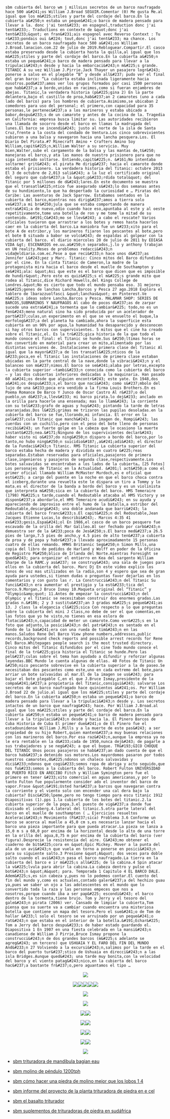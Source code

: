 
```
sbm cubierta del barco wm j millsLos secretos de un barco naufragado hace 500 a&#241;os William J.Broad SEGUIR.Comentar (0) Me gusta Me.al igual que los m&#225;stiles y parte del cordaje del barco.En la cubierta a&#250;n estaba un peque&#241;o barco de madera pensado para llevar a la. donc j'ai tent&#233; en espagnol,traduction donc j'ai tent&#233;. Traductions en contexte de &quot;donc j'ai tent&#233;&quot; en fran&#231;ais espagnol avec Reverso Context : Tu r&#233;pondais oui &#224; tout,donc j'ai tent&#233; ma chance. Los secretos de un barco naufragado hace 500 a&#241;os William J.Broad.lanacion.com.22 de julio de 2019.Rebloguear.Compartir.El casco estaba preservado desde la cubierta hasta la quilla,al igual que los m&#225;stiles y parte del cordaje del barco.En la cubierta a&#250;n estaba un peque&#241;o barco de madera pensado para llevar a la tripulaci&#243;n desde y hacia la embarcaci&#243;n m&#225;s grande. TITANIC A su vez William J.Pirrie.Jack Thayer un pasajero logr&#243; ponerse a salvo en el plegable “B” y desde all&#237; pudo ver el final del gran barco: “La cubierta estaba inclinada ligeramente hacia nosotros.pod&#237;amos ver los grupos formados por casi 1500 personas que hab&#237;a a bordo,unidas en racimos,como si fueran enjambres de abejas. Titanic,la verdadera historia (p&#225;gina 2) En la parte delantera,bajo el castillo de proa,hab&#237;an 2 camarotes (uno a cada lado del barco) para los hombres de cubierta.Asimismo,se ubicaban 2 comedores para uso del personal; el primero,con capacidad para 35 personas,le pertenec&#237;a a los marineros y estaba ubicado a babor,despu&#233;s de un camarote y antes de la cocina de la. Tragedia en California: empresa busca limitar su. Las autoridades recibieron una llamada de socorro desde el barco en llamas la madrugada del lunes.El barco se incendi&#243; justo al norte de la isla de Santa Cruz,frente a la costa del condado de Ventura.Los cinco sobrevivientes subieron a una balsa y navegaron hacia una lancha pesquera.Los. El Diario Del Pirata.#7 Minecraft Amino • Crafters Amino Soy William,capit&#225;n,William Walter a su servicio. Muy bien,Walter,sube el cargamento de la balsa y las mantas de,t&#250; manejaras el barco,y ata las manos de nuestro prisionero para que no siga intentado soltarse. Entiendo,capit&#225;n. &#161;No intentaba soltarme! grit&#243; el pirata Me dirig&#237; hacia el camarote donde estaba el prisionero. La verdadera historia del Titanic: octubre 2013 El 3 de octubre de 2,013 sali&#243; a la luz el certificado original del seguro que cubr&#237;a la &quot;p&#233;rdida total&quot; del Titanic por 5 millones de d&#243;lares.En este documento se muestra que el transatl&#225;ntico fue asegurado s&#243;lo dos semanas antes de su hundimiento,lo que ha despertado la curiosidad e … Piratas del Caribe: Las aventuras de Jack Sparrow. Estabamos sentados en la cubierta del barco,mientras nos dirig&#237;amos a tierra solo ve&#237;a mi br&#250;jula que se estaba comportando de manera extra&#241;a de nuevo,odio cuando hace eso,apuntaba al este y al oeste repetitivamente,tome una botella de ron y me tome la mitad de su contenido. &#191;C&#243;mo se llev&#243; a cabo el rescate? Varios oficiales tuvieron que arrastrar a los botes y remos hasta hacerlos caer en la cubierta del barco.La maniobra fue un &#233;xito para el bote A de estribor,y los marineros fijaron los pescantes al bote,pero el bote B situado a babor se volc&#243; de espaldas al golpear con la cubierta del barco. el diario miercoles 20 de julio de 2011 by EDIASA VIDA &gt; ESCENARIOS ee.uu.a&#250;n separados,j.lo y anthony trabajan en UN reality.Meses de problemas redacci&#243;n vida@eldiario.com.ec.Pese a que reci&#233;n hace unos d&#237;as Jennifer L&#243;pez y Marc. Titanic: Cinco mitos del Barco difundidos por el cine. En la cinta Titanic de Cameron,la madre de la protagonista mira hacia el barco desde el muelle de Southampton y se&#241;ala: &quot;Asi que este es el barco que dicen que es imposible de hundir&quot;.Pero este es quiz&#225;s el m&#225;s grande mito que rodea al Titanic,dice Richard Howells,del Kings College de Londres.&quot;No es cierto que todo el mundo pensaba eso. 31 mejores im&#225;genes de lanchas Lancha,Barcos y Pesca 27 ago.2018 Explora el tablero de lbarazzuolfasci &quot;lanchas&quot; en Pinterest.Ve m&#225;s ideas sobre Lancha,Barcos y Pesca. MALAMAR SHOP: SERIES DE BARCOS,SUBMARINOS Y NAUFRAGOS Al cabo de pocos d&#237;as de zarpar sucede una extra&#241;a tormenta que lo cambiar&#225; todo,no es un fen&#243;meno natural sino ha sido producida por un acelerador de part&#237;culas,un experimento en el que se ve envuelto el buque,la morfolog&#237;a del planeta ha cambiado,ahora la superficie esta cubierta en un 90% por agua,la humanidad ha desaparecido y desconocen si hay otros barcos con supervivientes. 5 mitos que el cine ha creado sobre el Titanic,el. Es la tr&#225;gica historia de la que todo el mundo conoce el final: el Titanic se hunde.Sus &#250;ltimas horas se han convertido en material para crear un mito,alimentado por las distintas versiones de. Instalaciones de primera clase del Titanic Al igual que la mayor&#237;a de los transatl&#225;nticos de la &#233;poca,en el Titanic las instalaciones de primera clase estaban ubicadas en la parte central de la nave,donde la vibraci&#243;n y el balanceo son m&#237;nimos.El barco se se&#241;alaba por letras,excepto la cubierta superior —tambi&#233;n conocida como la cubierta del barco— y las dos cubiertas inferiores dedicadas a la maquinaria. Han pasado 60 a&#241;os desde que alguien encontr&#243; este yate. En 1948,dos a&#241;os despu&#233;s,el barco que naci&#243; como s&#237;mbolo del lujo de una &#233;poca era vendido a la firma Louis Brothers.En es Poema Romance De Barco Y Junco de Oscar Castro Al r&#237;o del pueblo,un d&#237;a,llev&#233; mi barco pirata.lo dej&#233; anclado en la orilla para hacerle una ensenada; mas lo llam&#243; la corriente con su tel&#233;grafo de aguas y huy&#243; pintando la tarde de letras anaranjadas.Dos l&#225;grimas me trizaron las pupilas desoladas.en la cubierta del barco se fue,llorando,mi infancia. El error en la pel&#237;cula Titanic que manch&#243; la imagen de. Rompi&#243; las cuerdas con un cuchillo,pero con el peso del bote lleno de personas recibi&#243; un fuerte golpe en la cabeza que le ocasiono la muerte instant&#225;nea.&#171;Ninguno de los supervivientes declar&#243; haber visto ni o&#237;do ning&#250;n disparo a bordo del barco,por lo tanto,no hubo ning&#250;n suicidio&#187;,a&#241;adi&#243; el director de la Fundaci&#243;n Titanic. RMS Titanic La cubierta superior del barco estaba hecha de madera y dividida en cuatro &#225;reas separadas.Estaban reservadas para oficiales,pasajeros de primera clase,ingenieros y pasajeros de segunda clase,respectivamente.Los botes salvavidas se encontraban a los lados de la cubierta… [25 Fotos] Los personajes de Titanic en la Actualidad. &#201;l act&#250;a como el primer oficial llamado William McMaster Murdoch,es e oficial que est&#225; a cargo del puente en la noche en que el barco choca contra el iceberg,durante una revuelta este le dispara un tiro a Tommy y lo mata.es el director de la banda a bordo del barco y es un violinista que interpreta m&#250;sica en la cubierta del barco. HMS Temeraire (1798) M&#225;s tarde,cuando el Redoutable atacaba al HMS Victory y se dispon&#237;a abordarlo,el HMS Temeraire acudi&#243; en su ayuda y apareciendo de improviso entre el humo de la batalla,a estribor del Redoutable,descarg&#243; una doble andanada que barri&#243; la cubierta del barco franc&#233;s.El capit&#225;n del Redoutable,Jean Jacques Etienne Lucas,lo describi&#243;. Marcos 4:35 41 ex&#233;gesis,Espa&#241;ol En 1986,el casco de un barco pesquero fue escavado de la orilla del Mar Galileo.Al ser fechado por carb&#243;n demuestra ser de la &#233;poca de Jes&#250;s.El barco med&#237;a 26.5 pies de largo,7.5 pies de ancho,y 4.5 pies de alto ten&#237;a cubierta de proa y de popa y habr&#237;a llevado aproximadamente 15 personas cuatro de ellas remando. HMHS Britannic Seg&#250;n Simon Mills,una copia del libro de pedidos de Harland y Wolff en poder de la Oficina de Registro P&#250;blico de Irlanda del Norte.mientras Foresight se qued&#243; para organizar el entierro en Kea del sargento William Sharpe de la RAMC.y as&#237; se construy&#243; una sala de juegos para ellos en la cubierta del barco. Marc Dj En este video explico los tonos de voz mas utilizados en la radio,son 4 y espero que sea de gran ayuda para ustedes,si tienen dudas o preguntas favor dejarlas en los comentarios y con gusto las r. La Construcci&#243;n del Titanic Su funci&#243;n era aumentar el prestigio y la est&#233;tica del barco.9.Morgan,J Bruce Ismay 10.Maqueta original del “Titanic” y “Olympic&amp;quot; 11.Antes de empezar la construcci&#243;n del Olympic y el Titanic se necesitaban construir dos enormes gradas.Las gradas n.&#186; 2 y 3 sustitu&#237;an 3 gradas m&#225;s peque&#241;as 13. J class la elegancia cl&#225;sica Con respecto a lo que preguntas sobre la cubierta del mini J Class,no debe de ser el que comentas,en las fotos que yo he visto,no tienes en esa eslora de flotaci&#243;n,capacidad de meter un camarote.Como ver&#225;s en la foto que adjunto,la posici&#243;n del patr&#243;n es sentado en el fondo de la ba&#241;era con una rueda de tim&#243;n en las manos.Saludos Rene Del Barco View phone numbers,addresses,public records,background check reports and possible arrest records for Rene Del Barco.Whitepages people search is the most trusted directory. Cinco mitos del Titanic difundidos por el cine Todo mundo conoce el final de la tr&#225;gica historia el Titanic se hunde.Pero las pel&#237;culas sobre el tema han ayudado a difundir y reforzar algunas leyendas.BBC Mundo le cuenta algunas de ellas. 40 Fotos de Titanic Un &#250;nico pescante sobrevive en la cubierta superior a la de paseo.Se necesitaban dos pescantes como este,uno en cada extremo del bote,para arriar un bote salvavidas al mar.El de la imagen se us&#243; para bajar el bote plegable C,en el que J.Bruce Ismay,presidente de la compa&#241;&#237;a propietaria del Titanic,consigui&#243; salvarse Los secretos de un barco naufragado hace quinientos a&#241;os. Por William J.Broad 22 de julio.al igual que los m&#225;stiles y parte del cordaje del barco.En la cubierta a&#250;n estaba un peque&#241;o barco de madera pensado para llevar a la tripulaci&#243;n desde y. Los secretos intactos de un barco que naufrag&#243; hace. Por William J.Broad.al igual que los m&#225;stiles y parte del cordaje del barco.En la cubierta a&#250;n estaba un peque&#241;o barco de madera pensado para llevar a la tripulaci&#243;n desde y hacia la. El Pinero Barcos de Cuba Historia de Cuba El primer due&#241;o de El Pinero fue el estadounidense William J.Mills y a la muerte de este pas&#243; a ser propiedad de su hijo Robert,quien manten&#237;a muy buenas relaciones con los marineros del barco.Por esa raz&#243;n,aunque la empresa ya no le era rentable en la d&#233;cada de 1950,nunca dej&#243; de pagarle a sus trabajadores y se neg&#243; a que el buque. TR&#193;GICO CHOQUE DEL TITANIC Unos pocos pasajeros se hab&#237;an dado cuenta de que el barco hab&#237;a detenido sus motores.Los mayordomos pasaron por todos nuestros camarotes,d&#225;ndonos un chaleco salvavidas y dici&#233;ndonos que cogi&#233;semos ropa de abriga y acto seguido,que nos fu&#233;semos a la cubierta del barco. Robert Fulton UNIVERSIDAD DE PUERTO RICO EN ARECIBO Fitch y William Symington pero fue el primero en tener &#233;xito comercial en aguas americanas,y por lo tanto Fulton fue popularmente consider ado el inventor del barco de vapor.Frase &quot;&#191;Usted har&#237;a barcos que navegaran contra la corriente y el viento solo con encender una cal dera bajo la cubierta? Disc&#250;lpeme,pero no tengo tiempo para escu titanic 1912 Diapositivas (1).pps 1.la cubierta de los botes del titanic.2.la cubierta superior de la popa.3.el puesto de vig&#237;a donde fue divisado el iceberg.4.lateral del titanic.5.otra parte lateral del barco en el muelle de southampton ( … Ejercicios resueltos Aceleraci&#243;n Movimiento (F&#237;sica) Problema 3.6 Conforme un barco se acerca al muelle a 45,0 cm s,es necesario lanzar hacia el barco una pieza importante para que pueda atracar.La pieza se lanza a 15,0 m s a 60,0 por encima de la horizontal desde lo alto de una torre en la orilla del agua,8,75 m por encima de la cubierta del barco (ver figura).Desprecie la resistencia del aire. C&#243;mo obtener el cuaderno de bit&#225;cora en &quot;Epic Mickey. Mover a la punta del ala de un avi&#243;n que vuela en torno a ponerse en posici&#243;n para su siguiente salto.3 Presione &quot;A&quot; dos veces para doble salto cuando el avi&#243;n pasa el barco naufragado.La tierra en la cubierta del barco e ir m&#225;s all&#225; de la cabina.4 Spin atacar la v&#225;lvula para abrir la cabina.La cabeza dentro y pulse el bot&#243;n &quot;A&quot; para. Temporada 1 Capitulo 4 EL BARCO DALE. Adem&#225;s,es sin cabeza y,pues no lo podemos contar.El cuento del fin del mundo y,como es actuales,contado galer&#237;a del hechizo guau ya,pues we saber un ojo a las adolescentes en el mundo que lo convertido toda la raza y las personas empeces que nos a nosotros,porque cuando iba a ser pap&#225; escondi&#243; el barco dentro de la tormenta,tiene brujo. Tom y Jerry y el tesoro del gale&#243;n pirata (2006) ver. Cansado de limpiar la cubierta,Tom piensa que su suerte va a cambiar cuando encuentra una misteriosa botella que contiene un mapa del tesoro.Pero el sue&#241;o de Tom de hallar &#233;l solo el tesoro se ve arruinado por un peque&#241;o rat&#243;n que estaba en el interior de la botella.&#191;Echar&#225; Tom a Jerry del barco despu&#233;s de haber estado guardando el. Diapositiva 1 En 1907 en una fiesta celebrada en la mansi&#243;n canadiense de William J Pirrie,Bruce Ismay propone la construcci&#243;n de dos grandes barcos (m&#225;s adelante se agreg&#243; un tercero) que USHUAIA Y EL FARO DEL FIN DEL MUNDO And&#233;n 27 Volviendo a la excursi&#243;n,salimos por la tarde en el barco del puerto tur&#237;stico de Ushuaia en direcci&#243;n a las isla Bridges.Aunque qued&#243; una tarde muy bonita,con la velocidad del barco y el viento patag&#243;nico,en la cubierta del barco hac&#237;a bastante fr&#237;o,pero aguantamos el tipo … 
```

<div align="center">

<a href="https://es-crusher.shibang-china.com/github&k=sbm+cubierta+del+barco+wm+j+mills"><img src="https://static.shibang-china.com/es/crusher/logo.jpg"></a>

<a href="https://es-crusher.shibang-china.com/github&k=sbm+cubierta+del+barco+wm+j+mills"><img src="https://static.shibang-china.com/es/crusher/index.jpg"></a><a href="https://es-crusher.shibang-china.com/material.htmlgithub&k=sbm+cubierta+del+barco+wm+j+mills"><img src="https://static.shibang-china.com/es/crusher/material.jpg"></a><a href="https://es-crusher.shibang-china.com/application.htmlgithub&k=sbm+cubierta+del+barco+wm+j+mills"><img src="https://static.shibang-china.com/es/crusher/application.jpg"></a><a href="https://es-crusher.shibang-china.com/aboutus.htmlgithub&k=sbm+cubierta+del+barco+wm+j+mills"><img src="https://static.shibang-china.com/es/crusher/aboutus.jpg"></a><a href="https://es-crusher.shibang-china.com/contact.htmlgithub&k=sbm+cubierta+del+barco+wm+j+mills"><img src="https://static.shibang-china.com/es/crusher/contact.jpg"></a>

<a href="https://es-crusher.shibang-china.com/github&k=sbm+cubierta+del+barco+wm+j+mills"><img src="https://static.shibang-china.com/es/crusher/banner.jpg"></a>

<a href="https://swt.shibang-china.com/github&k=sbm+cubierta+del+barco+wm+j+mills"><img src="https://static.shibang-china.com/es/crusher/text.jpg"></a>

<a href="https://swt.shibang-china.com/github&k=sbm+cubierta+del+barco+wm+j+mills"><img src="https://static.shibang-china.com/es/crusher/chat.jpg"></a><a href="https://es-crusher.shibang-china.com/contact.htmlgithub&k=sbm+cubierta+del+barco+wm+j+mills"><img src="https://static.shibang-china.com/es/crusher/message.jpg"></a>

<a href="https://es-crusher.shibang-china.com/products/pe.htmlgithub&k=sbm+cubierta+del+barco+wm+j+mills"><img src="https://static.shibang-china.com/es/crusher/pe.jpg"></a><a href="https://es-crusher.shibang-china.com/products/pf.htmlgithub&k=sbm+cubierta+del+barco+wm+j+mills"><img src="https://static.shibang-china.com/es/crusher/pf.jpg"></a>

<a href="https://es-crusher.shibang-china.com/products/hpt.htmlgithub&k=sbm+cubierta+del+barco+wm+j+mills"><img src="https://static.shibang-china.com/es/crusher/hpt.jpg"></a><a href="https://es-crusher.shibang-china.com/products/vsi.htmlgithub&k=sbm+cubierta+del+barco+wm+j+mills"><img src="https://static.shibang-china.com/es/crusher/vsi.jpg"></a>

<a href="https://es-crusher.shibang-china.com/products/klv.htmlgithub&k=sbm+cubierta+del+barco+wm+j+mills"><img src="https://static.shibang-china.com/es/crusher/klv.jpg"></a><a href="https://es-crusher.shibang-china.com/products/portable.htmlgithub&k=sbm+cubierta+del+barco+wm+j+mills"><img src="https://static.shibang-china.com/es/crusher/portable.jpg"></a>

<a href="https://swt.shibang-china.com/github&k=sbm+cubierta+del+barco+wm+j+mills"><img src="https://static.shibang-china.com/es/crusher/case.jpg"></a>

</div>


* [sbm trituradora de mandíbula bagian eau](sbm%20trituradora%20de%20mand%C3%ADbula%20bagian%20eau.md)

* [sbm molino de péndulo 1200tph](sbm%20molino%20de%20p%C3%A9ndulo%201200tph.md)

* [sbm cómo hacer una piedra de molino mejor que los lobos 1 4](sbm%20c%C3%B3mo%20hacer%20una%20piedra%20de%20molino%20mejor%20que%20los%20lobos%201%204.md)

* [sbm informe del proyecto de la planta trituradora de piedra en e cel](sbm%20informe%20del%20proyecto%20de%20la%20planta%20trituradora%20de%20piedra%20en%20e%20cel.md)

* [sbm el basalto triturador](sbm%20el%20basalto%20triturador.md)

* [sbm suplementos de trituradoras de piedra en sudáfrica](sbm%20suplementos%20de%20trituradoras%20de%20piedra%20en%20sud%C3%A1frica.md)